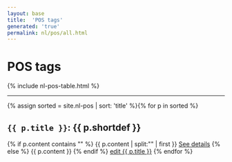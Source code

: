 ```yaml
---
layout: base
title:  'POS tags'
generated: 'true'
permalink: nl/pos/all.html
---
```


# POS tags

{% include nl-pos-table.html %}

----------

{% assign sorted = site.nl-pos | sort: 'title' %}{% for p in sorted %}
<a id="al-nl-pos/{{ p.title }}" class="al-dest"/>
<h2><code>{{ p.title }}</code>: {{ p.shortdef }}</h2>
{% if p.content contains "<!--details-->" %}    
{{ p.content | split:"<!--details-->" | first }}
<a href="{{ p.title }}" class="al-doc">See details</a>
{% else %}
{{ p.content }}
{% endif %}
<a href="{{ site.git_edit }}/{% if p.collection %}{{ p.relative_path }}{% else %}{{ p.path }}{% endif %}" target="#">edit {{ p.title }}</a>
{% endfor %}
